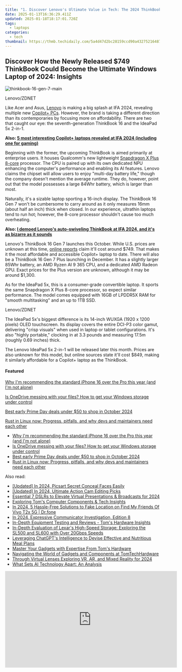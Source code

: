 ```yaml
---
title: "1. Discover Lenovo's Ultimate Value in Tech: The 2024 ThinkBook for Under $750 - A Top Pick"
date: 2025-01-13T16:36:29.411Z
updated: 2025-01-18T18:17:01.720Z
tags:
  - laptops
categories:
  - tech
thumbnail: https://thmb.techidaily.com/5a4d47d2bc28159ccd90a432752164871c06ebbcaaa0d991f5b2af6c3794c92c.jpg
---
```


## Discover How the Newly Released $749 ThinkBook Could Become the Ultimate Windows Laptop of 2024: Insights

![thinkbook-16-gen-7-main](https://www.zdnet.com/a/img/resize/1615333ccf74d9d8c810c00f6ff14c89c70fc8be/2024/09/05/bea438b9-0add-478a-aec7-8eb46fd2634c/thinkbook-16-gen-7-main.jpg?auto=webp&width=1280)

Lenovo/ZDNET

Like Acer and Asus, [Lenovo](https://www.zdnet.com/topic/lenovo/) is making a big splash at IFA 2024, revealing multiple new [Copilot+ PCs](https://www.zdnet.com/article/every-copilot-pc-microsoft-just-announced-to-take-on-apples-m3-macbooks/). However, the brand is taking a different direction than its contemporaries by focusing more on affordability. There are two that caught our eye: the seventh-generation ThinkBook 16 and the IdeaPad 5x 2-in-1.

**Also: [5 most interesting Copilot+ laptops revealed at IFA 2024 (including one for gaming)](https://www.zdnet.com/article/5-most-interesting-copilot-laptops-revealed-at-ifa-2024-including-one-for-gaming/)**

Beginning with the former, the upcoming ThinkBook is aimed primarily at enterprise users. It houses Qualcomm's new lightweight [Snapdragon X Plus 8-core](https://www.qualcomm.com/news/releases/2024/09/qualcomm-expands-performance-leadership-to-more-copilot--pc-user) processor. The CPU is paired up with its own dedicated NPU enhancing the computer's performance and enabling its AI features. Lenovo claims the chipset will allow users to enjoy "multi-day battery life," though the company doesn't mention the average runtime. They do, however, point out that the model possesses a large 84Whr battery, which is larger than most.

Naturally, it's a sizable laptop sporting a 16-inch display. The ThinkBook 16 Gen 7 won't be cumbersome to carry around as it only measures 16mm (about half an inch) thick when closed. In our experience, ultrathin laptops tend to run hot; however, the 8-core processor shouldn't cause too much overheating.

**Also: [I demoed Lenovo's auto-swiveling ThinkBook at IFA 2024, and it's as bizarre as it sounds](https://www.zdnet.com/article/i-demoed-lenovos-auto-swiveling-thinkbook-at-ifa-2024-and-its-as-bizarre-as-it-sounds/)**

Lenovo's ThinkBook 16 Gen 7 launches this October. While U.S. prices are unknown at this time, [online reports](https://www.androidauthority.com/lenovo-cheapest-snapdragon-x-laptop-3478521/) claim it'll cost around $749\. That makes it the most affordable and accessible Copilot+ laptop to date. There will also be a ThinkBook 16 Gen 7 Plus launching in December. It has a slightly larger 85Whr battery, an AMD Ryzen AI 9 365 CPU, and a dedicated AMD Radeon GPU. Exact prices for the Plus version are unknown, although it may be around $1,300.

As for the IdeaPad 5x, this is a consumer-grade convertible laptop. It sports the same Snapdragon X Plus 8-core processor, so expect similar performance. The model comes equipped with 16GB of LPDDR5X RAM for "smooth multitasking" and an up to 1TB SSD.

Lenovo/ZDNET

The IdeaPad 5x's biggest difference is its 14-inch WUXGA (1920 x 1200 pixels) OLED touchscreen. Its display covers the entire DCI-P3 color gamut, delivering "crisp visuals" when used in laptop or tablet configurations. It's also "highly portable," clocking in at 3.3 pounds and measuring 17.5m (roughly 0.69 inches) thick.

The Lenovo IdeaPad 5x 2-in-1 will be released later this month. Prices are also unknown for this model, but online sources state it'll cost $849, making it similarly affordable for a Copilot+ laptop as the ThinkBook.

#### Featured

[Why I'm recommending the standard iPhone 16 over the Pro this year (and I'm not alone)](https://www.zdnet.com/article/why-im-recommending-the-standard-iphone-16-over-the-pro-this-year-and-im-not-alone/ "Why I'm recommending the standard iPhone 16 over the Pro this year (and I'm not alone)")

[Is OneDrive messing with your files? How to get your Windows storage under control](https://www.zdnet.com/article/is-onedrive-messing-with-your-files-how-to-get-your-windows-storage-under-control/ "Is OneDrive messing with your files? How to get your Windows storage under control")

[Best early Prime Day deals under $50 to shop in October 2024](https://www.zdnet.com/article/best-early-prime-day-deals-under-50/ "Best early Prime Day deals under $50 to shop in October 2024")

[Rust in Linux now: Progress, pitfalls, and why devs and maintainers need each other](https://www.zdnet.com/article/rust-in-linux-now-progress-pitfalls-and-why-devs-and-maintainers-need-each-other/ "Rust in Linux now: Progress, pitfalls, and why devs and maintainers need each other")

* [Why I'm recommending the standard iPhone 16 over the Pro this year (and I'm not alone)](https://www.zdnet.com/article/why-im-recommending-the-standard-iphone-16-over-the-pro-this-year-and-im-not-alone/ "Why I'm recommending the standard iPhone 16 over the Pro this year (and I'm not alone)")
* [Is OneDrive messing with your files? How to get your Windows storage under control](https://www.zdnet.com/article/is-onedrive-messing-with-your-files-how-to-get-your-windows-storage-under-control/ "Is OneDrive messing with your files? How to get your Windows storage under control")
* [Best early Prime Day deals under $50 to shop in October 2024](https://www.zdnet.com/article/best-early-prime-day-deals-under-50/ "Best early Prime Day deals under $50 to shop in October 2024")
* [Rust in Linux now: Progress, pitfalls, and why devs and maintainers need each other](https://www.zdnet.com/article/rust-in-linux-now-progress-pitfalls-and-why-devs-and-maintainers-need-each-other/ "Rust in Linux now: Progress, pitfalls, and why devs and maintainers need each other")

<ins class="adsbygoogle"
     style="display:block"
     data-ad-format="autorelaxed"
     data-ad-client="ca-pub-7571918770474297"
     data-ad-slot="1223367746"></ins>

<ins class="adsbygoogle"
     style="display:block"
     data-ad-client="ca-pub-7571918770474297"
     data-ad-slot="8358498916"
     data-ad-format="auto"
     data-full-width-responsive="true"></ins>

<span class="atpl-alsoreadstyle">Also read:</span>
<div><ul>
<li><a href="https://vp-tips.techidaily.com/updated-in-2024-picsart-secret-conceal-faces-easily/"><u>[Updated] In 2024, Picsart Secret Conceal Faces Easily</u></a></li>
<li><a href="https://vp-tips.techidaily.com/updated-in-2024-ultimate-action-cam-editing-picks/"><u>[Updated] In 2024, Ultimate Action Cam Editing Picks</u></a></li>
<li><a href="https://youtube-web.techidaily.com/tial-7-dslrs-to-elevate-virtual-presentations-and-broadcasts-for-2024/"><u>Essential 7 DSLRs to Elevate Virtual Presentations & Broadcasts for 2024</u></a></li>
<li><a href="https://hardware-reviews.techidaily.com/exploring-toms-computer-components-and-tech-insights/"><u>Exploring Tom's Computer Components & Tech Insights</u></a></li>
<li><a href="https://change-location.techidaily.com/in-2024-5-hassle-free-solutions-to-fake-location-on-find-my-friends-of-vivo-t2x-5g-drfone-by-drfone-virtual-android/"><u>In 2024, 5 Hassle-Free Solutions to Fake Location on Find My Friends Of Vivo T2x 5G | Dr.fone</u></a></li>
<li><a href="https://screen-recording.techidaily.com/in-2024-expressive-communicator-investigation-edition-8/"><u>In 2024, Expressive Communicator Investigation, Edition 8</u></a></li>
<li><a href="https://hardware-reviews.techidaily.com/in-depth-equipment-testing-and-reviews-toms-hardware-insights/"><u>In-Depth Equipment Testing and Reviews - Tom's Hardware Insights</u></a></li>
<li><a href="https://hardware-reviews.techidaily.com/in-depth-evaluation-of-lexars-high-speed-storage-exploring-the-sl500-and-sl600-with-over-20gbps-speeds/"><u>In-Depth Evaluation of Lexar's High-Speed Storage: Exploring the SL500 and SL600 with Over 20Gbps Speeds</u></a></li>
<li><a href="https://tech-haven.techidaily.com/leveraging-chatgpts-intelligence-to-devise-effective-and-nutritious-meal-plans/"><u>Leveraging ChatGPT's Intelligence to Devise Effective and Nutritious Meal Plans</u></a></li>
<li><a href="https://hardware-reviews.techidaily.com/master-your-gadgets-with-expertise-from-toms-hardware/"><u>Master Your Gadgets with Expertise From Tom's Hardware</u></a></li>
<li><a href="https://hardware-reviews.techidaily.com/navigating-the-world-of-gadgets-and-components-at-tomtechhardware/"><u>Navigating the World of Gadgets and Components at TomTechHardware</u></a></li>
<li><a href="https://fox-boxes.techidaily.com/through-virtual-lenses-exploring-vr-ar-and-mixed-reality-for-2024/"><u>Through Virtual Lenses Exploring VR, AR, and Mixed Reality for 2024</u></a></li>
<li><a href="https://win11.techidaily.com/what-sets-ai-technology-apart-an-analysis/"><u>What Sets AI Technology Apart: An Analysis</u></a></li>
</ul></div>

<!-- affiliate ads begin -->
<iframe width="560" height="315" src="https://www.youtube.com/embed/9sk53d1bBhY?si=yaTeDogLb3D4dYu1" title="YouTube video player" frameborder="0" allow="accelerometer; autoplay; clipboard-write; encrypted-media; gyroscope; picture-in-picture; web-share" referrerpolicy="strict-origin-when-cross-origin" allowfullscreen></iframe>
<!-- affiliate ads end -->

